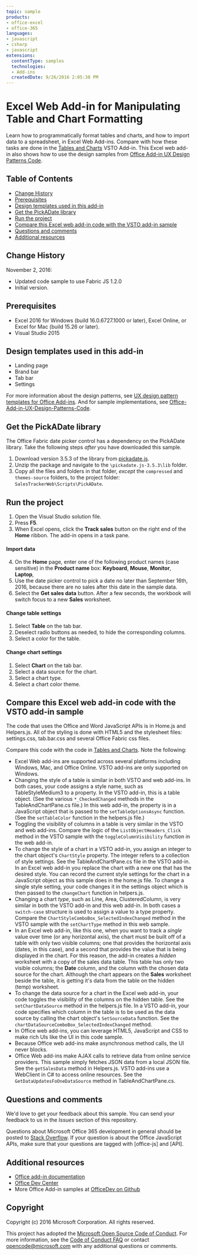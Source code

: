 ```yaml
---
topic: sample
products:
- office-excel
- office-365
languages:
- javascript
- csharp
- javascript
extensions:
  contentType: samples
  technologies:
  - Add-ins
  createdDate: 9/26/2016 2:05:38 PM
---
```

# Excel Web Add-in for Manipulating Table and Chart Formatting

Learn how to programmatically format tables and charts, and how to import data to a spreadsheet, in Excel Web Add-ins. Compare with how these tasks are done in the [Tables and Charts](https://code.msdn.microsoft.com/VSTO-Generate-tables-and-f19859b3) VSTO Add-in. This Excel web add-in also shows how to use the design samples from [Office Add-in UX Design Patterns Code](https://github.com/OfficeDev/Office-Add-in-UX-Design-Patterns-Code). 

## Table of Contents
* [Change History](#change-history)
* [Prerequisites](#prerequisites)
* [Design templates used in this add-in](#design-templates-used-in-this-add-in)
* [Get the PickADate library](get-the-pickadate-library)
* [Run the project](#run-the-project)
* [Compare this Excel web add-in code with the VSTO add-in sample](#compare-this-web-add-in-code-with-the-VSTO-add-in-sample)
* [Questions and comments](#questions-and-comments)
* [Additional resources](#additional-resources)

## Change History

November 2, 2016:

* Updated code sample to use Fabric JS 1.2.0
* Initial version.

## Prerequisites

* Excel 2016 for Windows (build 16.0.6727.1000 or later), Excel Online, or Excel for Mac (build 15.26 or later).
* Visual Studio 2015 

## Design templates used in this add-in

- Landing page
- Brand bar
- Tab bar
- Settings

For more information about the design patterns, see [UX design pattern templates for Office Add-ins](https://dev.office.com/docs/add-ins/design/ux-design-patterns). And for sample implementations, see [Office-Add-in-UX-Design-Patterns-Code](https://github.com/OfficeDev/Office-Add-in-UX-Design-Patterns-Code).

## Get the PickADate library

The Office Fabric date picker control has a dependency on the PickADate library. Take the following steps *after* you have downloaded this sample.

1. Download version 3.5.3 of the library from [pickadate.js](https://github.com/amsul/pickadate.js/releases/tag/3.5.3). 
2. Unzip the package and navigate to the `\pickadate.js-3.5.3\lib` folder. 
3. Copy all the files and folders in that folder, *except* the `compressed` and `themes-source` folders, to the project folder: `SalesTrackerWeb\Scripts\PickADate`.

## Run the project

1. Open the Visual Studio solution file. 
2. Press **F5**. 
3. When Excel opens, click the **Track sales** button on the right end of the **Home** ribbon. The add-in opens in a task pane.

#### Import data

4. On the **Home** page, enter one of the following product names (case sensitive) in the **Product name** box: **Keyboard**, **Mouse**, **Monitor**, **Laptop**,
5. Use the date picker control to pick a date no later than September 16th, 2016, because there are no sales after this date in the sample data.
6. Select the **Get sales data** button. After a few seconds, the workbook will switch focus to a new **Sales** worksheet. 

#### Change table settings

1. Select **Table** on the tab bar. 
2. Deselect radio buttons as needed, to hide the corresponding columns.
3. Select a color for the table.

#### Change chart settings

1. Select **Chart** on the tab bar. 
2. Select a data source for the chart.
3. Select a chart type.
4. Select a chart color theme.

## Compare this Excel web add-in code with the VSTO add-in sample

The code that uses the Office and Word JavaScript APIs is in Home.js and Helpers.js. All of the styling is done with HTML5 and the stylesheet files: settings.css, tab.bar.css and several Office Fabric css files.

Compare this code with the code in [Tables and Charts](https://code.msdn.microsoft.com/VSTO-Generate-tables-and-f19859b3). Note the following:


- Excel Web add-ins are supported across several platforms including Windows, Mac, and Office Online. VSTO add-ins are only supported on Windows.
- Changing the style of a table is similar in both VSTO and web add-ins. In both cases, your code assigns a style name, such as TableStyleMedium3 to a property. In the VSTO add-in, this is a table object. (See the various `*_CheckedChanged` methods in the TableAndChartPane.cs file.) In this web add-in, the property is in a JavaScript object that is passed to the `setTableOptionsAsync` function. (See the `setTableColor` function in the helpers.js file.)
- Toggling the visibility of columns in a table is very similar in the VSTO and web add-ins. Compare the logic of the `ListObjectHeaders_Click` method in the VSTO sample with the `toggleColumnVisibility` function in the web add-in.
- To change the style of a chart in a VSTO add-in, you assign an integer to the chart object's `ChartStyle` property. The integer refers to a collection of style settings. See the TableAndChartPane.cs file in the VSTO add-in. In an Excel web add-in you replace the chart with a new one that has the desired style. You can record the current style settings for the chart in a JavaScript object as this sample does in the home.js file. To change a single style setting, your code changes it in the settings object which is then passed to the `changeChart` function in helpers.js.
- Changing a chart *type*, such as Line, Area, ClusteredColumn, is very similar in both the VSTO add-in and this web add-in. In both cases a `switch-case` structure is used to assign a value to a type property. Compare the `ChartStyleComboBox_SelectedIndexChanged` method in the VSTO sample with the `setChartType` method in this web sample. 
- In an Excel web add-in, like this one, when you want to track a *single* value over time (or any horizontal axis), the chart must be built off of a table with only two visible columns; one that provides the horizontal axis (dates, in this case), and a second that provides the value that is being displayed in the chart. For this reason, the add-in creates a *hidden* worksheet with a copy of the sales data table. This table has only two visible columns; the **Date** column, and the column with the chosen data source for the chart. Although the chart appears on the **Sales** worksheet beside the table, it is getting it's data from the table on the hidden (temp) worksheet.
- To change the data source for a chart in the Excel web add-in, your code toggles the visibility of the columns on the hidden table. See the `setChartDataSource` method in the helpers.js file. In a VSTO add-in, your code specifies which column in the table is to be used as the data source by calling the chart object's `SetSourceData` function. See the `chartDataSourceComboBox_SelectedIndexChanged` method.
- In Office web add-ins, you can leverage HTML5, JavaScript and CSS to make rich UIs like the UI in this code sample. 
- Because Office web add-ins make asynchronous method calls, the UI never blocks.
- Office Web add-ins make AJAX calls to retrieve data from online service providers. This sample simply fetches JSON data from a local JSON file. See the `getSalesData` method in Helpers.js. VSTO add-ins use a WebClient in C# to access online resources. See the `GetDataUpdatesFoOneDataSource` method in TableAndChartPane.cs.   


## Questions and comments

We'd love to get your feedback about this sample. You can send your feedback to us in the *Issues* section of this repository.

Questions about Microsoft Office 365 development in general should be posted to [Stack Overflow](http://stackoverflow.com/questions/tagged/office-js+API). If your question is about the Office JavaScript APIs, make sure that your questions are tagged with [office-js] and [API].

## Additional resources

* [Office add-in documentation](https://dev.office.com/docs/add-ins/overview/office-add-ins)
* [Office Dev Center](http://dev.office.com/)
* More Office Add-in samples at [OfficeDev on Github](https://github.com/officedev)

## Copyright
Copyright (c) 2016 Microsoft Corporation. All rights reserved.



This project has adopted the [Microsoft Open Source Code of Conduct](https://opensource.microsoft.com/codeofconduct/). For more information, see the [Code of Conduct FAQ](https://opensource.microsoft.com/codeofconduct/faq/) or contact [opencode@microsoft.com](mailto:opencode@microsoft.com) with any additional questions or comments.
